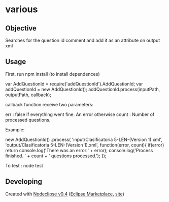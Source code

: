 # various

## Objective
Searches for the question id comment and add it as an attribute on output xml


## Usage
First, run npm install (to install dependences)

var AddQuestionId = require('addQuestionId').AddQuestionId;
var addQuestionId = new AddQuestionId();
addQuestionId.process(inputPath, outputPath, callback);

callback function receive two parameters:

err : false if everything went fine. An error otherwise
count : Number of processed questions.

Example:

new AddQuestionId()
    .process(
            'input/Clasificatoria 5-LEN-(Version 1).xml',
            'output/Clasificatoria 5-LEN-(Version 1).xml',
            function(error, count){
                if(error) return console.log('There was an error:' + error);
                console.log('Process finished. ' + count + ' questions processed.');
            });
            

To test : node test

## Developing


Created with [Nodeclipse v0.4](https://github.com/Nodeclipse/nodeclipse-1)
 ([Eclipse Marketplace](http://marketplace.eclipse.org/content/nodeclipse), [site](http://www.nodeclipse.org))   
